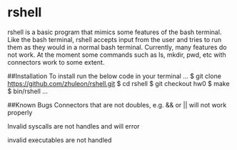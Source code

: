 # rshell
rshell is a basic program that mimics some features of the bash terminal. Like the
bash terminal, rshell accepts input from the user and tries to run them as they would
in a normal bash terminal. Currently, many features do not work. At the moment some
commands such as ls, mkdir, pwd, etc with connectors work to some extent.

##Installation
To install run the below code in your terminal
...
$ git clone  https://github.com/zhuleon/rshell.git
$ cd rshell
$ git checkout hw0
$ make
$ bin/rshell
...

##Known Bugs
Connectors that are not doubles, e.g. && or || will not work properly

Invalid syscalls are not handles and will error

invalid executables are not handled


